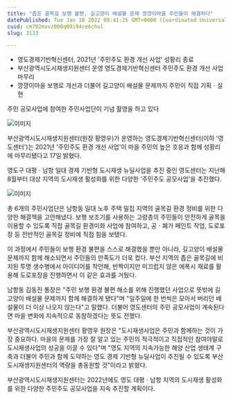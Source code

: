 ```yaml
---
title: "좁은 골목길 보행 불편, 길고양이 배설물 문제 깡깡이마을 주민들이 해결하다"
datePublished: Tue Jan 18 2022 09:41:25 GMT+0000 (Coordinated Universal Time)
cuid: cm702mvvz000q09i94ce6chul
slug: 3133

---
```



- 영도경제기반혁신센터, 2021년 '주민주도 환경 개선 사업' 성황리 종료
- 부산광역시도시재생지원센터 운영 영도경제기반혁신센터 주민주도 환경 개선 사업 마무리
- 깡깡이마을 보행로 개선과 더불어 길고양이 배설물 문제까지 주민이 직접 기획ㆍ실현

주민 공모사업에 참여한 주민사업단이 기념 촬영을 하고 있다

![이미지](https://cdn.hashnode.com/res/hashnode/image/upload/v1739253509811/66cbbc4f-b52d-477e-af9c-2ab65c88ec52.jpeg)

부산광역시도시재생지원센터(원장 황영우)가 운영하는 영도경제기반혁신센터(이하 '영도센터')는 2021년 '주민주도 환경 개선 사업'이 마을 주민의 높은 호응과 함께 성황리에 마무리됐다고 17일 밝혔다.

영도구 대평ㆍ남항 일대 경제 기반형 도시재생 뉴딜사업을 추진 중인 영도센터는 지난해 8월부터 대상 지역의 도시재생 활성화를 위한 다양한 '주민주도 공모사업'을 추진했다.

![이미지](https://cdn.hashnode.com/res/hashnode/image/upload/v1739253511917/a435bf6e-0d12-4c27-96e8-036bafa2cda9.jpeg)

총 6개의 주민사업단은 남항동 일대 노후 주택 밀집 지역의 골목길 환경 정비를 위한 다양한 해결책을 고안해냈다. 보행 보조기를 사용하는 고령층의 주민들이 안전하게 골목을 이용할 수 있도록 직접 골목길 환경미화 사업에 참여하고, 공ㆍ폐가 페인트 작업, 도로포장 등 전반적인 골목길 정비에 직접 힘을 보탰다.

이 과정에서 주민들이 보행 환경 불편을 스스로 해결했을 뿐만 아니라, 길고양이 배설물 문제까지 함께 해소되면서 주민들의 만족도가 더욱 컸다. 부산 지역의 좁은 골목길에 비치된 투명 생수병에서 아이디어를 착안해, 반짝이지만 미끄럽지 않은 에폭시 재료를 활용해 도로포장을 진행하면서 이 같은 효과를 거뒀다.

남항동 김동진 통장은 "주민 보행 환경 불편 해소를 위해 진행했던 사업으로 뜻밖에 길고양이 배설물 문제까지 함께 해결하게 됐다"며 "일주일에 한 번씩은 모아서 버리던 배설물이 더 이상 나오지 않는다"고 말했다. 더불어 영도센터의 주민 공모사업이 계속된다면 마을 변화에 지속적으로 동참하겠다는 뜻도 전했다.

부산광역시도시재생지원센터 황영우 원장은 "도시재생사업은 주민과 함께하는 것이 가장 중요하다. 마을의 문제를 가장 잘 알고 있는 주민의 적극적이고 직접적인 참여야말로 도시재생사업의 성공을 이끌 수 있다"며 "영도 지역의 지속가능한 해양 산업 생태계 구축과 더불어 주민과 함께 도약하는 영도 경제 기반형 뉴딜사업이 추진될 수 있도록 부산도시재생지원센터의 역량을 총동원할 것"이라고 밝혔다.

부산광역시도시재생지원센터는 2022년에도 영도 대평ㆍ남항 지역의 도시재생 활성화를 위한 다양한 주민주도 공모사업을 지속 추진할 계획이다.